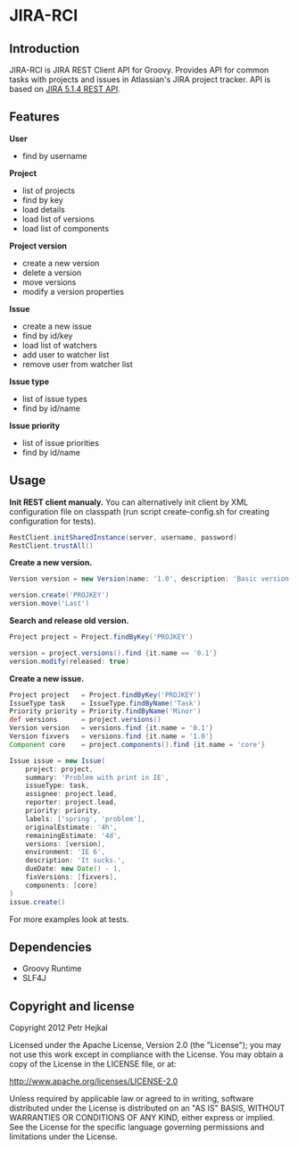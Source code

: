 JIRA-RCI
========

Introduction
------------

JIRA-RCI is JIRA REST Client API for Groovy. Provides API for common tasks with
projects and issues in Atlassian's JIRA project tracker. API is based
on [JIRA 5.1.4 REST API](http://docs.atlassian.com/jira/REST/latest/).

Features
--------

**User**
+ find by username

**Project**
+ list of projects
+ find by key
+ load details
+ load list of versions
+ load list of components

**Project version**
+ create a new version
+ delete a version
+ move versions
+ modify a version properties

**Issue**
+ create a new issue
+ find by id/key
+ load list of watchers
+ add user to watcher list
+ remove user from watcher list

**Issue type**
+ list of issue types
+ find by id/name

**Issue priority**
+ list of issue priorities
+ find by id/name

Usage
-----

**Init REST client manualy.** You can alternatively init client by XML configuration
file on classpath (run script create-config.sh for creating configuration for tests).

```groovy
RestClient.initSharedInstance(server, username, password)
RestClient.trustAll()
```

**Create a new version.**

```groovy
Version version = new Version(name: '1.0', description: 'Basic version', releaseDate: new Date() + 14)

version.create('PROJKEY')
version.move('Last')
```

**Search and release old version.**

```groovy
Project project = Project.findByKey('PROJKEY')

version = project.versions().find {it.name == '0.1'}
version.modify(released: true)
```

**Create a new issue.**

```groovy
Project project   = Project.findByKey('PROJKEY')
IssueType task    = IssueType.findByName('Task')
Priority priority = Priority.findByName('Minor')
def versions      = project.versions()
Version version   = versions.find {it.name = '0.1'}
Version fixvers   = versions.find {it.name = '1.0'}
Component core    = project.components().find {it.name = 'core'}

Issue issue = new Issue(
    project: project,
    summary: 'Problem with print in IE',
    issueType: task,
    assignee: project.lead,
    reporter: project.lead,
    priority: priority,
    labels: ['spring', 'problem'],
    originalEstimate: '4h',
    remainingEstimate: '4d',
    versions: [version],
    environment: 'IE 6',
    description: 'It sucks.',
    dueDate: new Date() - 1,
    fixVersions: [fixvers],
    components: [core]
)
issue.create()
```

For more examples look at tests.

Dependencies
------------

+ Groovy Runtime
+ SLF4J

Copyright and license
---------------------

Copyright 2012 Petr Hejkal

Licensed under the Apache License, Version 2.0 (the "License");
you may not use this work except in compliance with the License.
You may obtain a copy of the License in the LICENSE file, or at:

   http://www.apache.org/licenses/LICENSE-2.0

Unless required by applicable law or agreed to in writing, software
distributed under the License is distributed on an "AS IS" BASIS,
WITHOUT WARRANTIES OR CONDITIONS OF ANY KIND, either express or implied.
See the License for the specific language governing permissions and
limitations under the License.
